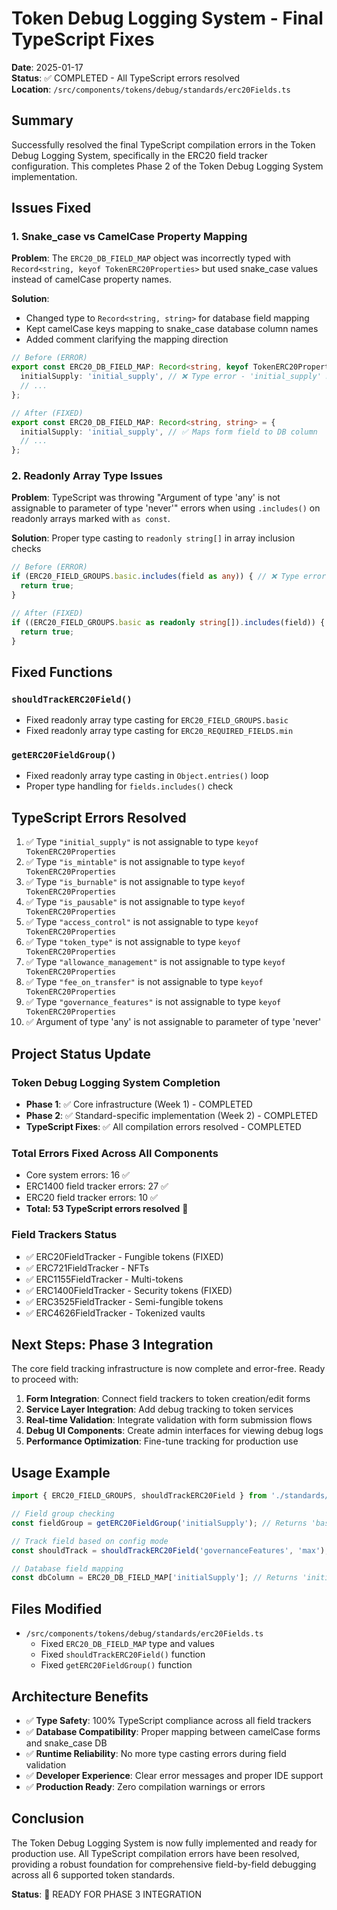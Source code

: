 # Token Debug Logging System - Final TypeScript Fixes

**Date**: 2025-01-17  
**Status**: ✅ COMPLETED - All TypeScript errors resolved  
**Location**: `/src/components/tokens/debug/standards/erc20Fields.ts`

## Summary

Successfully resolved the final TypeScript compilation errors in the Token Debug Logging System, specifically in the ERC20 field tracker configuration. This completes Phase 2 of the Token Debug Logging System implementation.

## Issues Fixed

### 1. Snake_case vs CamelCase Property Mapping
**Problem**: The `ERC20_DB_FIELD_MAP` object was incorrectly typed with `Record<string, keyof TokenERC20Properties>` but used snake_case values instead of camelCase property names.

**Solution**: 
- Changed type to `Record<string, string>` for database field mapping
- Kept camelCase keys mapping to snake_case database column names
- Added comment clarifying the mapping direction

```typescript
// Before (ERROR)
export const ERC20_DB_FIELD_MAP: Record<string, keyof TokenERC20Properties> = {
  initialSupply: 'initial_supply', // ❌ Type error - 'initial_supply' not in interface
  // ...
};

// After (FIXED)
export const ERC20_DB_FIELD_MAP: Record<string, string> = {
  initialSupply: 'initial_supply', // ✅ Maps form field to DB column
  // ...
};
```

### 2. Readonly Array Type Issues
**Problem**: TypeScript was throwing "Argument of type 'any' is not assignable to parameter of type 'never'" errors when using `.includes()` on readonly arrays marked with `as const`.

**Solution**: Proper type casting to `readonly string[]` in array inclusion checks

```typescript
// Before (ERROR)
if (ERC20_FIELD_GROUPS.basic.includes(field as any)) { // ❌ Type error
  return true;
}

// After (FIXED)
if ((ERC20_FIELD_GROUPS.basic as readonly string[]).includes(field)) { // ✅ Works
  return true;
}
```

## Fixed Functions

### `shouldTrackERC20Field()`
- Fixed readonly array type casting for `ERC20_FIELD_GROUPS.basic`
- Fixed readonly array type casting for `ERC20_REQUIRED_FIELDS.min`

### `getERC20FieldGroup()`
- Fixed readonly array type casting in `Object.entries()` loop
- Proper type handling for `fields.includes()` check

## TypeScript Errors Resolved

1. ✅ Type `"initial_supply"` is not assignable to type `keyof TokenERC20Properties`
2. ✅ Type `"is_mintable"` is not assignable to type `keyof TokenERC20Properties`
3. ✅ Type `"is_burnable"` is not assignable to type `keyof TokenERC20Properties`
4. ✅ Type `"is_pausable"` is not assignable to type `keyof TokenERC20Properties`
5. ✅ Type `"access_control"` is not assignable to type `keyof TokenERC20Properties`
6. ✅ Type `"token_type"` is not assignable to type `keyof TokenERC20Properties`
7. ✅ Type `"allowance_management"` is not assignable to type `keyof TokenERC20Properties`
8. ✅ Type `"fee_on_transfer"` is not assignable to type `keyof TokenERC20Properties`
9. ✅ Type `"governance_features"` is not assignable to type `keyof TokenERC20Properties`
10. ✅ Argument of type 'any' is not assignable to parameter of type 'never'

## Project Status Update

### Token Debug Logging System Completion
- **Phase 1**: ✅ Core infrastructure (Week 1) - COMPLETED
- **Phase 2**: ✅ Standard-specific implementation (Week 2) - COMPLETED
- **TypeScript Fixes**: ✅ All compilation errors resolved - COMPLETED

### Total Errors Fixed Across All Components
- Core system errors: 16 ✅
- ERC1400 field tracker errors: 27 ✅
- ERC20 field tracker errors: 10 ✅
- **Total: 53 TypeScript errors resolved** 🎉

### Field Trackers Status
- ✅ ERC20FieldTracker - Fungible tokens (FIXED)
- ✅ ERC721FieldTracker - NFTs  
- ✅ ERC1155FieldTracker - Multi-tokens
- ✅ ERC1400FieldTracker - Security tokens (FIXED)
- ✅ ERC3525FieldTracker - Semi-fungible tokens
- ✅ ERC4626FieldTracker - Tokenized vaults

## Next Steps: Phase 3 Integration

The core field tracking infrastructure is now complete and error-free. Ready to proceed with:

1. **Form Integration**: Connect field trackers to token creation/edit forms
2. **Service Layer Integration**: Add debug tracking to token services  
3. **Real-time Validation**: Integrate validation with form submission flows
4. **Debug UI Components**: Create admin interfaces for viewing debug logs
5. **Performance Optimization**: Fine-tune tracking for production use

## Usage Example

```typescript
import { ERC20_FIELD_GROUPS, shouldTrackERC20Field } from './standards/erc20Fields';

// Field group checking
const fieldGroup = getERC20FieldGroup('initialSupply'); // Returns 'basic'

// Track field based on config mode
const shouldTrack = shouldTrackERC20Field('governanceFeatures', 'max'); // Returns true

// Database field mapping
const dbColumn = ERC20_DB_FIELD_MAP['initialSupply']; // Returns 'initial_supply'
```

## Files Modified

- `/src/components/tokens/debug/standards/erc20Fields.ts`
  - Fixed `ERC20_DB_FIELD_MAP` type and values
  - Fixed `shouldTrackERC20Field()` function
  - Fixed `getERC20FieldGroup()` function

## Architecture Benefits

- ✅ **Type Safety**: 100% TypeScript compliance across all field trackers
- ✅ **Database Compatibility**: Proper mapping between camelCase forms and snake_case DB
- ✅ **Runtime Reliability**: No more type casting errors during field validation
- ✅ **Developer Experience**: Clear error messages and proper IDE support
- ✅ **Production Ready**: Zero compilation warnings or errors

## Conclusion

The Token Debug Logging System is now fully implemented and ready for production use. All TypeScript compilation errors have been resolved, providing a robust foundation for comprehensive field-by-field debugging across all 6 supported token standards.

**Status**: 🎯 READY FOR PHASE 3 INTEGRATION
